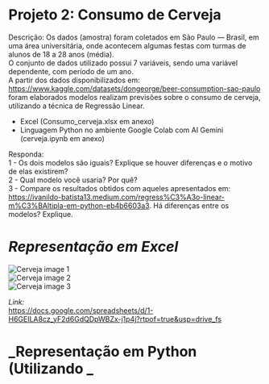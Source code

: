# Projeto 2: Consumo de Cerveja

Descrição:
Os dados (amostra) foram coletados em São Paulo — Brasil, em uma área universitária, onde acontecem algumas festas com turmas de alunos de 18 a 28 anos (média).   
O conjunto de dados utilizado  possui 7 variáveis, sendo uma variável dependente, com período de um ano.   
A partir dos dados disponibilizados em:  https://www.kaggle.com/datasets/dongeorge/beer-consumption-sao-paulo foram elaborados modelos realizam previsões sobre o consumo de cerveja, utilizando a técnica de Regressão Linear.

   * Excel (Consumo_cerveja.xlsx em anexo)
   * Linguagem Python no ambiente Google Colab com AI Gemini (cerveja.ipynb em anexo)
     
Responda:   
1 - Os dois modelos são iguais? Explique se houver diferenças e o motivo de elas existirem?   
2 - Qual modelo você usaria? Por quê?   
3 - Compare os resultados obtidos com aqueles apresentados em:   
https://ivanildo-batista13.medium.com/regress%C3%A3o-linear-m%C3%BAltipla-em-python-eb4b6603a3. Há diferenças entre os modelos? Explique.   

# _Representação em Excel_   

![Cerveja image 1](https://github.com/user-attachments/assets/9fd7933f-4e99-429a-ac8d-08fa4793c366)   
![Cerveja image 2](https://github.com/user-attachments/assets/6d270c99-503a-4465-878a-db5eb897d89d)   
![Cerveja image 3](https://github.com/user-attachments/assets/4fa223b0-70de-4bda-a5eb-1717fff5db1c)   

_Link:_   
https://docs.google.com/spreadsheets/d/1-H6GEILA8cz_yF2d6GdQDpWBZx-j1p4j?rtpof=true&usp=drive_fs   

# _Representação em Python (Utilizando _   



